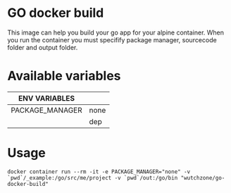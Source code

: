 # GO docker build
This image can help you build your go app for your alpine container. When you run the container you must specifify package manager, sourcecode folder and output folder.

# Available variables

|  ENV VARIABLES  |      |
|-----------------|------|
| PACKAGE_MANAGER | none |
|                 | dep  |

# Usage
```shell
docker container run --rm -it -e PACKAGE_MANAGER="none" -v `pwd`/_example:/go/src/me/project -v `pwd`/out:/go/bin "wutchzone/go-docker-build"
```
